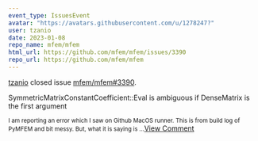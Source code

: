```yaml
---
event_type: IssuesEvent
avatar: "https://avatars.githubusercontent.com/u/1278247?"
user: tzanio
date: 2023-01-08
repo_name: mfem/mfem
html_url: https://github.com/mfem/mfem/issues/3390
repo_url: https://github.com/mfem/mfem
---
```


<a href='https://github.com/tzanio' target='_blank'>tzanio</a> closed issue <a href='https://github.com/mfem/mfem/issues/3390' target='_blank'>mfem/mfem#3390</a>.

<p>SymmetricMatrixConstantCoefficient::Eval is ambiguous if DenseMatrix is the first argument</p><small>I am reporting an error which I saw on Github MacOS runner. This is from build log of PyMFEM and bit messy. But, what it is saying is...</small><a href='https://github.com/mfem/mfem/issues/3390' target='_blank'>View Comment</a>